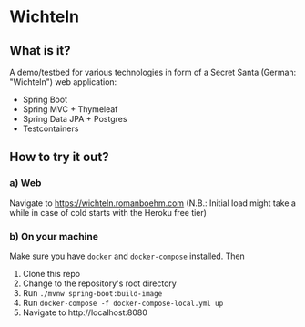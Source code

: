 # Wichteln
## What is it?
A demo/testbed for various technologies in form of a Secret Santa (German: "Wichteln") web application:
- Spring Boot
- Spring MVC + Thymeleaf
- Spring Data JPA + Postgres  
- Testcontainers

## How to try it out?
### a) Web
Navigate to https://wichteln.romanboehm.com (N.B.: Initial load might take a while in case of cold starts with the Heroku free tier)
### b) On your machine
Make sure you have `docker` and `docker-compose` installed. Then
1) Clone this repo
2) Change to the repository's root directory
3) Run `./mvnw spring-boot:build-image`
4) Run `docker-compose -f docker-compose-local.yml up`
5) Navigate to http://localhost:8080
